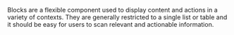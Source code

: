Blocks are a flexible component used to display content and actions in a variety of contexts.
They are generally restricted to a single list or table and it should be easy for users to scan
relevant and actionable information.
